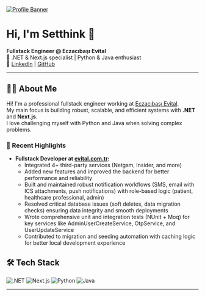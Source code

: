 [![Profile Banner](https://avatars.githubusercontent.com/u/Setthink?v=4)](https://github.com/Setthink)

# Hi, I'm Setthink 👋

**Fullstack Engineer @ Eczacıbaşı Evital**  
🔹 .NET & Next.js specialist | Python & Java enthusiast  
🔗 [LinkedIn](https://www.linkedin.com/in/ahmetbahadirayar/) | [GitHub](https://github.com/Setthink)

---

## 👨‍💻 About Me

Hi! I'm a professional fullstack engineer working at [Eczacıbaşı Evital](https://evital.com.tr).  
My main focus is building robust, scalable, and efficient systems with **.NET** and **Next.js**.  
I love challenging myself with Python and Java when solving complex problems.

### 🚀 Recent Highlights
- **Fullstack Developer at [evital.com.tr](https://evital.com.tr):**  
  - Integrated 4+ third-party services (Netgsm, Insider, and more)
  - Added new features and improved the backend for better performance and reliability
  - Built and maintained robust notification workflows (SMS, email with ICS attachments, push notifications) with role-based logic (patient, healthcare professional, admin)
  - Resolved critical database issues (soft deletes, data migration checks) ensuring data integrity and smooth deployments
  - Wrote comprehensive unit and integration tests (NUnit + Moq) for key services like AdminUserCreateService, OtpService, and UserUpdateService
  - Contributed to migration and seeding automation with caching logic for better local development experience

## 🛠️ Tech Stack

![.NET](https://img.shields.io/badge/.NET-512BD4?style=flat&logo=dotnet&logoColor=white)
![Next.js](https://img.shields.io/badge/Next.js-000000?style=flat&logo=next.js)
![Python](https://img.shields.io/badge/Python-3776AB?style=flat&logo=python&logoColor=white)
![Java](https://img.shields.io/badge/Java-ED8B00?style=flat&logo=java&logoColor=white)

---

<!--
**Setthink/Setthink** is a ✨ special ✨ repository for your personal GitHub profile.
-->

